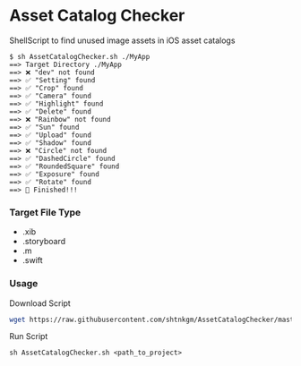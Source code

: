 # Asset Catalog Checker

ShellScript to find unused image assets in iOS asset catalogs

```
$ sh AssetCatalogChecker.sh ./MyApp
==> Target Directory ./MyApp
==> ❌ "dev" not found
==> ✅ "Setting" found
==> ✅ "Crop" found
==> ✅ "Camera" found
==> ✅ "Highlight" found
==> ✅ "Delete" found
==> ❌ "Rainbow" not found
==> ✅ "Sun" found
==> ✅ "Upload" found
==> ✅ "Shadow" found
==> ❌ "Circle" not found
==> ✅ "DashedCircle" found
==> ✅ "RoundedSquare" found
==> ✅ "Exposure" found
==> ✅ "Rotate" found
==> 🍺 Finished!!!
```

### Target File Type
 - .xib
 - .storyboard
 - .m
 - .swift

### Usage

Download Script

```bash
wget https://raw.githubusercontent.com/shtnkgm/AssetCatalogChecker/master/AssetCatalogChecker.sh
```

Run Script

```
sh AssetCatalogChecker.sh <path_to_project>
```
